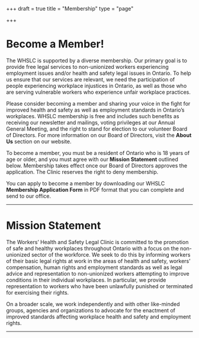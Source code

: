 +++
draft = true
title = "Membership"
type = "page"

+++
# **Become a Member!**

The WHSLC is supported by a diverse membership. Our primary goal is to provide free legal services to non-unionized workers experiencing employment issues and/or health and safety legal issues in Ontario. To help us ensure that our services are relevant, we need the participation of people experiencing workplace injustices in Ontario, as well as those who are serving vulnerable workers who experience unfair workplace practices. 

Please consider becoming a member and sharing your voice in the fight for improved health and safety as well as employment standards in Ontario’s workplaces. WHSLC membership is free and includes such benefits as receiving our newsletter and mailings, voting privileges at our Annual General Meeting, and the right to stand for election to our volunteer Board of Directors. For more information on our Board of Directors, visit the **About Us** section on our website. 

To become a member, you must be a resident of Ontario who is 18 years of age or older, and you must agree with our **Mission Statement** outlined below. Membership takes effect once our Board of Directors approves the application. The Clinic reserves the right to deny membership.

You can apply to become a member by downloading our WHSLC **Membership Application Form** in PDF format that you can complete and send to our office.

-----
# Mission Statement

The Workers’ Health and Safety Legal Clinic is committed to the promotion of safe and healthy workplaces throughout Ontario with a focus on the non-unionized sector of the workforce. We seek to do this by informing workers of their basic legal rights at work in the areas of health and safety, workers’ compensation, human rights and employment standards as well as legal advice and representation to non-unionized workers attempting to improve conditions in their individual workplaces. In particular, we provide representation to workers who have been unlawfully punished or terminated for exercising their rights.

On a broader scale, we work independently and with other like-minded groups, agencies and organizations to advocate for the enactment of improved standards affecting workplace health and safety and employment rights.

-----